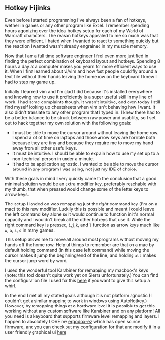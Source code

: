 ## Hotkey Hijinks

Even before I started programming I've always been a fan of hotkeys, wether in games or any other program like Excel. I remember spending hours agonizing over the ideal hotkey setup for each of my World of Warcraft characters. The reason hotkeys appealed to me so much was that they were efficient. I hated when I wanted to react to something quickly but the reaction I wanted wasn't already engrained in my muscle memory.

Now that I am a full time software engineer I feel even more justified in finding the perfect combination of keyboard layout and hotkeys. Spending 8 hours a day at a computer makes you yearn for more efficient ways to use it. When I first learned about vi/vim and how fast people could fly around a text file without their hands leaving the home row on the keyboard I knew I had to step my game up.

Initially I learned vim and I'm glad I did because it's installed everywhere and knowing how to use it proficiently is a super useful skill in my line of work. I had some complaints though. It wasn't intuitive, and even today I still find myself looking up cheatsheets when vim isn't behaving how I want. It also didn't translate to any other program that I typed in. I knew there had to be a better balance to be struck between raw power and usability, so I set out to hack together my own solution with the following goals:
- I must be able to move the cursor around without leaving the home row. I spend a lot of time on laptops and those arrow keys are horrible both because they are tiny and because they require me to move my hand away from all other useful keys.
- It must be intuitive. I should be able to explain how to use my set up to a non-technical person in under a minute.
- It had to be application agnostic. I wanted to be able to move the cursor around in *any* program I was using, not just my IDE of choice.

With these goals in mind I very quickly came to the conclusion that a good minimal solution would be an extra modifier key, preferably reachable with my thumb, that when pressed would change some of the letter keys to arrow keys.

The setup I landed on was remapping just the *right* command key (I'm on a mac) to this new modifier. Luckily this is possible and meant I could leave the left command key alone so it would continue to function in it's normal capacity and I wouldn't break all the other hotkeys that use it. While the right command key is pressed, `i`,`j`,`k`, and `l` function as arrow keys much like `w`, `a`, `s`, `d` in many games.

This setup allows me to move all around most programs without moving my hands off the home row. Helpful things to remember are that on a mac by default holding command (in this case left command) while moving the cursor makes it jump the beginning/end of the line, and holding `alt` makes the cursor jump word by word.

I used the wonderful tool [Karabiner](https://pqrs.org/osx/karabiner/) for remapping my macbook's keys (note: this tool doesn't quite work yet on Sierra unfortunately.) You can find the configuration file I used for this [here](/misc/karabiner-config.xml) if you want to give this setup a whirl.

In the end I met all my stated goals although it is not platform agnostic (I couldn't get a similar mapping to work in windows using AutoHotkey.) However, by remapping things at a hardware level it is possible to get this working without any custom software like Karabiner and on any platform! All you need is a keyboard that supports firmware level remapping and layers. I happen to absolutely LOVE my [ergodox-ez](https://ergodox-ez.com) which has open source firmware, and you can check out my configuration for that and modify it in a user friendly graphical ui [here](http://configure.ergodox-ez.com/keyboard_layouts/kdvale/)
